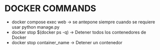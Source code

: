 # DOCKER COMMANDS

- docker compose exec web -> se antepone siempre cuando se requiere usar python manage.py
- docker stop $(docker ps -q) -> Detener todos los contenedores de Docker
- docker stop container_name -> Detener un contenedor

